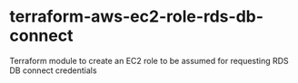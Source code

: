 # terraform-aws-ec2-role-rds-db-connect
Terraform module to create an EC2 role to be assumed for requesting RDS DB connect credentials
